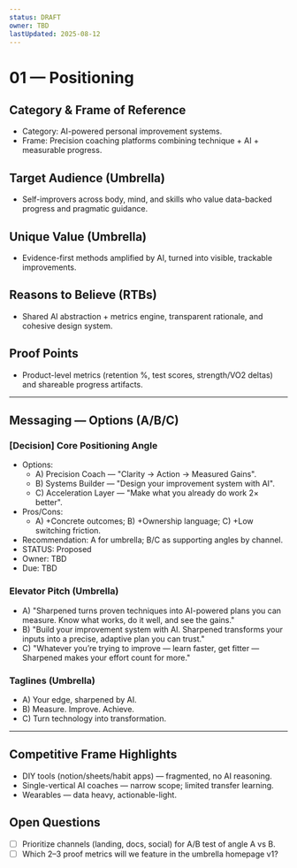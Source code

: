 ```yaml
---
status: DRAFT
owner: TBD
lastUpdated: 2025-08-12
---
```


# 01 — Positioning

## Category & Frame of Reference
- Category: AI-powered personal improvement systems.
- Frame: Precision coaching platforms combining technique + AI + measurable progress.

## Target Audience (Umbrella)
- Self-improvers across body, mind, and skills who value data-backed progress and pragmatic guidance.

## Unique Value (Umbrella)
- Evidence-first methods amplified by AI, turned into visible, trackable improvements.

## Reasons to Believe (RTBs)
- Shared AI abstraction + metrics engine, transparent rationale, and cohesive design system.

## Proof Points
- Product-level metrics (retention %, test scores, strength/VO2 deltas) and shareable progress artifacts.

---

## Messaging — Options (A/B/C)

### [Decision] Core Positioning Angle
- Options:
  - A) Precision Coach — "Clarity → Action → Measured Gains".
  - B) Systems Builder — "Design your improvement system with AI".
  - C) Acceleration Layer — "Make what you already do work 2× better".
- Pros/Cons:
  - A) +Concrete outcomes; B) +Ownership language; C) +Low switching friction.
- Recommendation: A for umbrella; B/C as supporting angles by channel.
- STATUS: Proposed
- Owner: TBD
- Due: TBD

### Elevator Pitch (Umbrella)
- A) "Sharpened turns proven techniques into AI-powered plans you can measure. Know what works, do it well, and see the gains."
- B) "Build your improvement system with AI. Sharpened transforms your inputs into a precise, adaptive plan you can trust."
- C) "Whatever you’re trying to improve — learn faster, get fitter — Sharpened makes your effort count for more."

### Taglines (Umbrella)
- A) Your edge, sharpened by AI.  
- B) Measure. Improve. Achieve.  
- C) Turn technology into transformation.

---

## Competitive Frame Highlights
- DIY tools (notion/sheets/habit apps) — fragmented, no AI reasoning.
- Single-vertical AI coaches — narrow scope; limited transfer learning.
- Wearables — data heavy, actionable-light.

## Open Questions
- [ ] Prioritize channels (landing, docs, social) for A/B test of angle A vs B.
- [ ] Which 2–3 proof metrics will we feature in the umbrella homepage v1?
